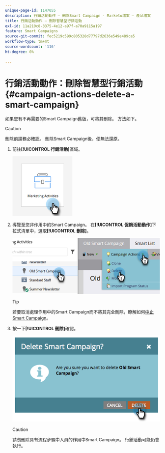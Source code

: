 ```yaml
---
unique-page-id: 1147055
description: 行銷活動動作 — 刪除Smart Campaign - Marketo檔案 — 產品檔案
title: 行銷活動動作 — 刪除智慧型行銷活動
exl-id: 11a210c8-3375-4e12-a97f-a70a9115a197
feature: Smart Campaigns
source-git-commit: fec5219c599c805328d77797d2636e549e489ca5
workflow-type: tm+mt
source-wordcount: '116'
ht-degree: 0%

---
```


# 行銷活動動作：刪除智慧型行銷活動 {#campaign-actions-delete-a-smart-campaign}

如果您有不再需要的Smart Campaign舊版，可將其刪除。 方法如下。

>[!CAUTION]
>
>刪除前請務必確認。 刪除Smart Campaign後，便無法還原。

1. 前往&#x200B;**[!UICONTROL 行銷活動]**&#x200B;區域。

   ![](assets/campaign-actions-delete-a-smart-campaign-1.png)

1. 導覽至您非作用中的Smart Campaign。 在&#x200B;**[!UICONTROL 促銷活動動作]**&#x200B;下拉式清單中，選取&#x200B;**[!UICONTROL 刪除]**。

   ![](assets/campaign-actions-delete-a-smart-campaign-2.png)

   >[!TIP]
   >
   >若要取消處理作用中的Smart Campaign而不將其完全刪除，瞭解如何[中止Smart Campaign](/help/marketo/product-docs/core-marketo-concepts/smart-campaigns/using-smart-campaigns/abort-a-smart-campaign.md)。

1. 按一下&#x200B;**[!UICONTROL 刪除]**&#x200B;確認。

   ![](assets/campaign-actions-delete-a-smart-campaign-3.png)

   >[!CAUTION]
   >
   >請勿刪除具有流程步驟中人員的作用中Smart Campaign。 行銷活動可能仍會執行。

